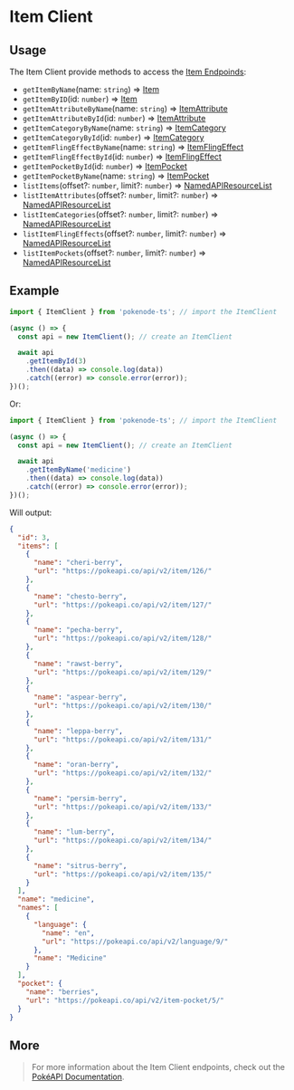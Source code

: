 # Item Client

## Usage

The Item Client provide methods to access the [Item Endpoinds](https://pokeapi.co/docs/v2#items-section):

- `getItemByName`(name: `string`) => [Item](typings/item-typings?id=item)
- `getItemByID`(id: `number`) => [Item](typings/item-typings?id=item)
- `getItemAttributeByName`(name: `string`) => [ItemAttribute](typings/item-typings?id=item-attribute)
- `getItemAttributeById`(id: `number`) => [ItemAttribute](typings/item-typings?id=item-attribute)
- `getItemCategoryByName`(name: `string`) => [ItemCategory](typings/item-typings?id=item-category)
- `getItemCategoryById`(id: `number`) => [ItemCategory](typings/item-typings?id=item-category)
- `getItemFlingEffectByName`(name: `string`) => [ItemFlingEffect](typings/item-typings?id=item-fling-effect)
- `getItemFlingEffectById`(id: `number`) => [ItemFlingEffect](typings/item-typings?id=item-fling-effect)
- `getItemPocketById`(id: `number`) => [ItemPocket](typings/item-typings?id=item-pocket)
- `getItemPocketByName`(name: `string`) => [ItemPocket](typings/item-typings?id=item-pocket)
- `listItems`(offset?: `number`, limit?: `number`) => [NamedAPIResourceList](typings/common-typings?id=named-api-resource-list)
- `listItemAttributes`(offset?: `number`, limit?: `number`) => [NamedAPIResourceList](typings/common-typings?id=named-api-resource-list)
- `listItemCategories`(offset?: `number`, limit?: `number`) => [NamedAPIResourceList](typings/common-typings?id=named-api-resource-list)
- `listItemFlingEffects`(offset?: `number`, limit?: `number`) => [NamedAPIResourceList](typings/common-typings?id=named-api-resource-list)
- `listItemPockets`(offset?: `number`, limit?: `number`) => [NamedAPIResourceList](typings/common-typings?id=named-api-resource-list)

## Example

```js
import { ItemClient } from 'pokenode-ts'; // import the ItemClient

(async () => {
  const api = new ItemClient(); // create an ItemClient

  await api
    .getItemById(3)
    .then((data) => console.log(data))
    .catch((error) => console.error(error));
})();
```

Or:

```js
import { ItemClient } from 'pokenode-ts'; // import the ItemClient

(async () => {
  const api = new ItemClient(); // create an ItemClient

  await api
    .getItemByName('medicine')
    .then((data) => console.log(data))
    .catch((error) => console.error(error));
})();
```

Will output:

```json
{
  "id": 3,
  "items": [
    {
      "name": "cheri-berry",
      "url": "https://pokeapi.co/api/v2/item/126/"
    },
    {
      "name": "chesto-berry",
      "url": "https://pokeapi.co/api/v2/item/127/"
    },
    {
      "name": "pecha-berry",
      "url": "https://pokeapi.co/api/v2/item/128/"
    },
    {
      "name": "rawst-berry",
      "url": "https://pokeapi.co/api/v2/item/129/"
    },
    {
      "name": "aspear-berry",
      "url": "https://pokeapi.co/api/v2/item/130/"
    },
    {
      "name": "leppa-berry",
      "url": "https://pokeapi.co/api/v2/item/131/"
    },
    {
      "name": "oran-berry",
      "url": "https://pokeapi.co/api/v2/item/132/"
    },
    {
      "name": "persim-berry",
      "url": "https://pokeapi.co/api/v2/item/133/"
    },
    {
      "name": "lum-berry",
      "url": "https://pokeapi.co/api/v2/item/134/"
    },
    {
      "name": "sitrus-berry",
      "url": "https://pokeapi.co/api/v2/item/135/"
    }
  ],
  "name": "medicine",
  "names": [
    {
      "language": {
        "name": "en",
        "url": "https://pokeapi.co/api/v2/language/9/"
      },
      "name": "Medicine"
    }
  ],
  "pocket": {
    "name": "berries",
    "url": "https://pokeapi.co/api/v2/item-pocket/5/"
  }
}
```

## More

> For more information about the Item Client endpoints, check out the [PokéAPI Documentation](https://pokeapi.co/docs/v2#items-section).

